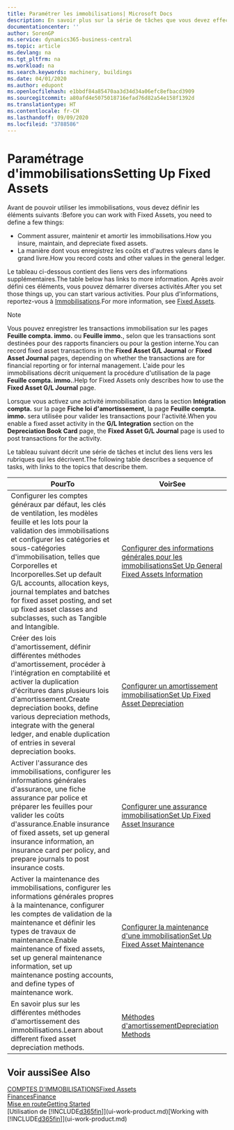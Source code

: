 ```yaml
---
title: Paramétrer les immobilisations| Microsoft Docs
description: En savoir plus sur la série de tâches que vous devez effectuer pour configurer les immobilisations, telles que les machines ou les bâtiments.
documentationcenter: ''
author: SorenGP
ms.service: dynamics365-business-central
ms.topic: article
ms.devlang: na
ms.tgt_pltfrm: na
ms.workload: na
ms.search.keywords: machinery, buildings
ms.date: 04/01/2020
ms.author: edupont
ms.openlocfilehash: e1bbdf84a85470aa3d34d34a06efc8efbacd3909
ms.sourcegitcommit: a80afd4e5075018716efad76d82a54e158f1392d
ms.translationtype: HT
ms.contentlocale: fr-CH
ms.lasthandoff: 09/09/2020
ms.locfileid: "3788586"
---
```

# <a name="setting-up-fixed-assets"></a><span data-ttu-id="398b7-103">Paramétrage d'immobilisations</span><span class="sxs-lookup"><span data-stu-id="398b7-103">Setting Up Fixed Assets</span></span>
<span data-ttu-id="398b7-104">Avant de pouvoir utiliser les immobilisations, vous devez définir les éléments suivants :</span><span class="sxs-lookup"><span data-stu-id="398b7-104">Before you can work with Fixed Assets, you need to define a few things:</span></span>  

* <span data-ttu-id="398b7-105">Comment assurer, maintenir et amortir les immobilisations.</span><span class="sxs-lookup"><span data-stu-id="398b7-105">How you insure, maintain, and depreciate fixed assets.</span></span>  
* <span data-ttu-id="398b7-106">La manière dont vous enregistrez les coûts et d'autres valeurs dans le grand livre.</span><span class="sxs-lookup"><span data-stu-id="398b7-106">How you record costs and other values in the general ledger.</span></span>  

<span data-ttu-id="398b7-107">Le tableau ci-dessous contient des liens vers des informations supplémentaires.</span><span class="sxs-lookup"><span data-stu-id="398b7-107">The table below has links to more information.</span></span> <span data-ttu-id="398b7-108">Après avoir défini ces éléments, vous pouvez démarrer diverses activités.</span><span class="sxs-lookup"><span data-stu-id="398b7-108">After you set those things up, you can start various activities.</span></span> <span data-ttu-id="398b7-109">Pour plus d'informations, reportez-vous à [Immobilisations](fa-manage.md).</span><span class="sxs-lookup"><span data-stu-id="398b7-109">For more information, see [Fixed Assets](fa-manage.md).</span></span>  

> [!NOTE]  
>   <span data-ttu-id="398b7-110">Vous pouvez enregistrer les transactions immobilisation sur les pages **Feuille compta. immo.** ou **Feuille immo.**, selon que les transactions sont destinées pour des rapports financiers ou pour la gestion interne.</span><span class="sxs-lookup"><span data-stu-id="398b7-110">You can record fixed asset transactions in the **Fixed Asset G/L Journal** or **Fixed Asset Journal** pages, depending on whether the transactions are for financial reporting or for internal management.</span></span> <span data-ttu-id="398b7-111">L'aide pour les immobilisations décrit uniquement la procédure d'utilisation de la page **Feuille compta. immo.**.</span><span class="sxs-lookup"><span data-stu-id="398b7-111">Help for Fixed Assets only describes how to use the **Fixed Asset G/L Journal** page.</span></span>  

<span data-ttu-id="398b7-112">Lorsque vous activez une activité immobilisation dans la section **Intégration compta.** sur la page **Fiche loi d'amortissement**, la page **Feuille compta. immo.** sera utilisée pour valider les transactions pour l'activité.</span><span class="sxs-lookup"><span data-stu-id="398b7-112">When you enable a fixed asset activity in the **G/L Integration** section on the **Depreciation Book Card** page, the **Fixed Asset G/L Journal** page is used to post transactions for the activity.</span></span>

<span data-ttu-id="398b7-113">Le tableau suivant décrit une série de tâches et inclut des liens vers les rubriques qui les décrivent.</span><span class="sxs-lookup"><span data-stu-id="398b7-113">The following table describes a sequence of tasks, with links to the topics that describe them.</span></span>  

| <span data-ttu-id="398b7-114">Pour</span><span class="sxs-lookup"><span data-stu-id="398b7-114">To</span></span> | <span data-ttu-id="398b7-115">Voir</span><span class="sxs-lookup"><span data-stu-id="398b7-115">See</span></span> |
| --- | --- |
| <span data-ttu-id="398b7-116">Configurer les comptes généraux par défaut, les clés de ventilation, les modèles feuille et les lots pour la validation des immobilisations et configurer les catégories et sous-catégories d'immobilisation, telles que Corporelles et Incorporelles.</span><span class="sxs-lookup"><span data-stu-id="398b7-116">Set up default G/L accounts, allocation keys, journal templates and batches for fixed asset posting, and set up fixed asset classes and subclasses, such as Tangible and Intangible.</span></span> |[<span data-ttu-id="398b7-117">Configurer des informations générales pour les immobilisations</span><span class="sxs-lookup"><span data-stu-id="398b7-117">Set Up General Fixed Assets Information</span></span>](fa-how-setup-general.md) |
| <span data-ttu-id="398b7-118">Créer des lois d'amortissement, définir différentes méthodes d'amortissement, procéder à l'intégration en comptabilité et activer la duplication d'écritures dans plusieurs lois d'amortissement.</span><span class="sxs-lookup"><span data-stu-id="398b7-118">Create depreciation books, define various depreciation methods, integrate with the general ledger, and enable duplication of entries in several depreciation books.</span></span> |[<span data-ttu-id="398b7-119">Configurer un amortissement immobilisation</span><span class="sxs-lookup"><span data-stu-id="398b7-119">Set Up Fixed Asset Depreciation</span></span>](fa-how-setup-depreciation.md) |
| <span data-ttu-id="398b7-120">Activer l'assurance des immobilisations, configurer les informations générales d'assurance, une fiche assurance par police et préparer les feuilles pour valider les coûts d'assurance.</span><span class="sxs-lookup"><span data-stu-id="398b7-120">Enable insurance of fixed assets, set up general insurance information, an insurance card per policy, and prepare journals to post insurance costs.</span></span> |[<span data-ttu-id="398b7-121">Configurer une assurance immobilisation</span><span class="sxs-lookup"><span data-stu-id="398b7-121">Set Up Fixed Asset Insurance</span></span>](fa-how-setup-insurance.md) |
| <span data-ttu-id="398b7-122">Activer la maintenance des immobilisations, configurer les informations générales propres à la maintenance, configurer les comptes de validation de la maintenance et définir les types de travaux de maintenance.</span><span class="sxs-lookup"><span data-stu-id="398b7-122">Enable maintenance of fixed assets, set up general maintenance information, set up maintenance posting accounts, and define types of maintenance work.</span></span> |[<span data-ttu-id="398b7-123">Configurer la maintenance d'une immobilisation</span><span class="sxs-lookup"><span data-stu-id="398b7-123">Set Up Fixed Asset Maintenance</span></span>](fa-how-setup-maintenance.md) |
| <span data-ttu-id="398b7-124">En savoir plus sur les différentes méthodes d'amortissement des immobilisations.</span><span class="sxs-lookup"><span data-stu-id="398b7-124">Learn about different fixed asset depreciation methods.</span></span> |[<span data-ttu-id="398b7-125">Méthodes d'amortissement</span><span class="sxs-lookup"><span data-stu-id="398b7-125">Depreciation Methods</span></span>](fa-depreciation-methods.md) |

## <a name="see-also"></a><span data-ttu-id="398b7-126">Voir aussi</span><span class="sxs-lookup"><span data-stu-id="398b7-126">See Also</span></span>
[<span data-ttu-id="398b7-127">COMPTES D'IMMOBILISATIONS</span><span class="sxs-lookup"><span data-stu-id="398b7-127">Fixed Assets</span></span>](fa-manage.md)  
[<span data-ttu-id="398b7-128">Finances</span><span class="sxs-lookup"><span data-stu-id="398b7-128">Finance</span></span>](finance.md)  
[<span data-ttu-id="398b7-129">Mise en route</span><span class="sxs-lookup"><span data-stu-id="398b7-129">Getting Started</span></span>](product-get-started.md)  
<span data-ttu-id="398b7-130">[Utilisation de [!INCLUDE[d365fin](includes/d365fin_md.md)]](ui-work-product.md)</span><span class="sxs-lookup"><span data-stu-id="398b7-130">[Working with [!INCLUDE[d365fin](includes/d365fin_md.md)]](ui-work-product.md)</span></span>
